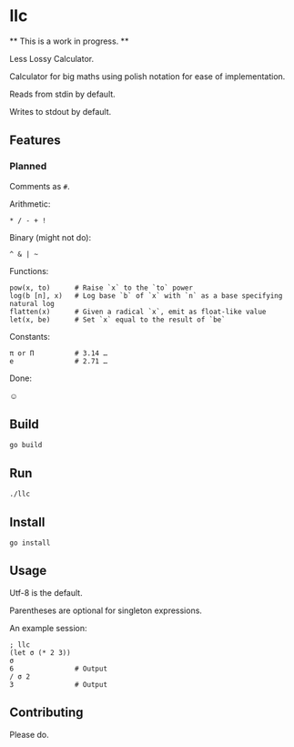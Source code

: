 # llc

** This is a work in progress. **

Less Lossy Calculator.

Calculator for big maths using polish notation for ease of implementation. 

Reads from stdin by default. 

Writes to stdout by default.

## Features

### Planned

Comments as `#`.

Arithmetic:

	* / - + !

Binary (might not do):

	^ & | ~

Functions:

	pow(x, to)		# Raise `x` to the `to` power
	log(b [n], x)	# Log base `b` of `x` with `n` as a base specifying natural log
	flatten(x)		# Given a radical `x`, emit as float-like value
	let(x, be)		# Set `x` equal to the result of `be`

Constants:

	π or Π			# 3.14 …
	e				# 2.71 …

Done:

☺

## Build

	go build

## Run

	./llc

## Install

	go install

## Usage

Utf-8 is the default. 

Parentheses are optional for singleton expressions. 

An example session:

	; llc
	(let σ (* 2 3))
	σ
	6				# Output
	/ σ 2
	3				# Output

## Contributing

Please do.
